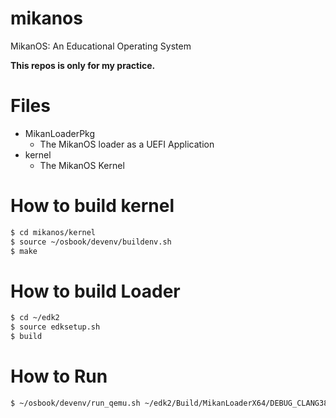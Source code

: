 # mikanos
MikanOS: An Educational Operating System

**This repos is only for my practice.**

# Files

- MikanLoaderPkg
    - The MikanOS loader as a UEFI Application
- kernel
    - The MikanOS Kernel

# How to build kernel

```sh
$ cd mikanos/kernel
$ source ~/osbook/devenv/buildenv.sh
$ make
```

# How to build Loader

```sh
$ cd ~/edk2
$ source edksetup.sh
$ build
```

# How to Run

```sh
$ ~/osbook/devenv/run_qemu.sh ~/edk2/Build/MikanLoaderX64/DEBUG_CLANG38/X64/Loader.efi ~/workspace/mikanos/kernel/kernel.elf
```

